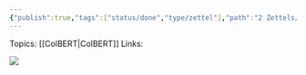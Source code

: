 ```yaml
---
{"publish":true,"tags":["status/done","type/zettel"],"path":"2 Zettels/ColBERT interpretability.md","permalink":"/2-zettels/col-bert-interpretability/","PassFrontmatter":true}
---
```



Topics: [[ColBERT\|ColBERT]] 
Links:

![](https://res.cloudinary.com/dcameztw9/image/upload/v1727429846/guyu8co7qaltljdizbx6.png)

